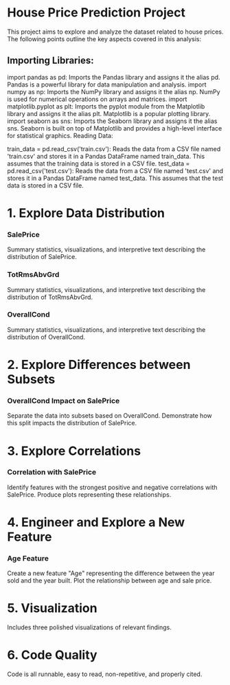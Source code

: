 # House Price Prediction Project
This project aims to explore and analyze the dataset related to house prices. The following points outline the key aspects covered in this analysis:

## Importing Libraries:

import pandas as pd: Imports the Pandas library and assigns it the alias pd. Pandas is a powerful library for data manipulation and analysis.
import numpy as np: Imports the NumPy library and assigns it the alias np. NumPy is used for numerical operations on arrays and matrices.
import matplotlib.pyplot as plt: Imports the pyplot module from the Matplotlib library and assigns it the alias plt. Matplotlib is a popular plotting library.
import seaborn as sns: Imports the Seaborn library and assigns it the alias sns. Seaborn is built on top of Matplotlib and provides a high-level interface for statistical graphics.
Reading Data:

train_data = pd.read_csv('train.csv'): Reads the data from a CSV file named 'train.csv' and stores it in a Pandas DataFrame named train_data. This assumes that the training data is stored in a CSV file.
test_data = pd.read_csv('test.csv'): Reads the data from a CSV file named 'test.csv' and stores it in a Pandas DataFrame named test_data. This assumes that the test data is stored in a CSV file.

# 1. Explore Data Distribution
### SalePrice
Summary statistics, visualizations, and interpretive text describing the distribution of SalePrice.

### TotRmsAbvGrd
Summary statistics, visualizations, and interpretive text describing the distribution of TotRmsAbvGrd.

### OverallCond
Summary statistics, visualizations, and interpretive text describing the distribution of OverallCond.

# 2. Explore Differences between Subsets
### OverallCond Impact on SalePrice
Separate the data into subsets based on OverallCond.
Demonstrate how this split impacts the distribution of SalePrice.

# 3. Explore Correlations
### Correlation with SalePrice
Identify features with the strongest positive and negative correlations with SalePrice.
Produce plots representing these relationships.

# 4. Engineer and Explore a New Feature
### Age Feature
Create a new feature "Age" representing the difference between the year sold and the year built.
Plot the relationship between age and sale price.

# 5. Visualization
Includes three polished visualizations of relevant findings.

# 6. Code Quality
Code is all runnable, easy to read, non-repetitive, and properly cited.